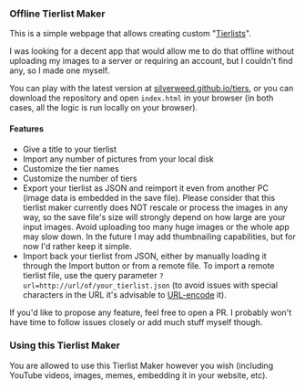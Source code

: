 ### Offline Tierlist Maker

This is a simple webpage that allows creating custom "[Tierlists](https://knowyourmeme.com/memes/tier-lists)".

I was looking for a decent app that would allow me to do that offline without uploading my images to a server or requiring an account, but I couldn't find any, so I made one myself.

You can play with the latest version at [silverweed.github.io/tiers](https://silverweed.github.io/tiers), or you can download the repository and open `index.html` in your browser (in both cases, all the logic is run locally on your browser).

#### Features
- Give a title to your tierlist
- Import any number of pictures from your local disk
- Customize the tier names
- Customize the number of tiers
- Export your tierlist as JSON and reimport it even from another PC (image data is embedded in the save file). Please consider that this tierlist maker currently does NOT rescale or process the images in any way, so the save file's size will strongly depend on how large are your input images. Avoid uploading too many huge images or the whole app may slow down. In the future I may add thumbnailing capabilities, but for now I'd rather keep it simple. 
- Import back your tierlist from JSON, either by manually loading it through the Import button or from a remote file. To import a remote tierlist file, use the query parameter `?url=http://url/of/your_tierlist.json` (to avoid issues with special characters in the URL it's advisable to [URL-encode](https://www.urlencoder.io/) it).

If you'd like to propose any feature, feel free to open a PR. I probably won't have time to follow issues closely or add much stuff myself though.

### Using this Tierlist Maker

You are allowed to use this Tierlist Maker however you wish (including YouTube videos, images, memes, embedding it in your website, etc).

